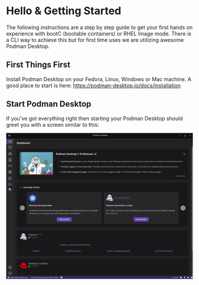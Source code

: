 # Hello & Getting Started
The following instructions are a step by step guide to get your first hands on experience with bootC (bootable containers) or RHEL Image mode.
There is a CLI way to achieve this but for first time uses we are utilizing awesome Podman Desktop.

## First Things First
Install Podman Desktop on your Fedora, Linux, Windows or Mac machine.
A good place to start is here: https://podman-desktop.io/docs/installation

## Start Podman Desktop
If you've got everything right then starting your Podman Desktop should greet you with a screen similar to this:

![Podman Desktop Startup Screen](https://github.com/aspanner/conferenceTalks/blob/main/2025/DevConIndia/PodmanDesktopStartupScreen2.png?raw=true)
